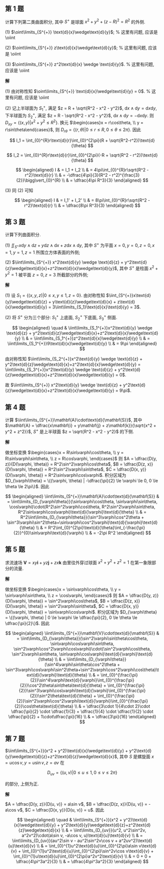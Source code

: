 ﻿
## 第 1 题

计算下列第二类曲面积分, 其中 $S^{+}$ 是球面 $x^2 + y^2 + (z-R)^2 = R^2$ 的外侧.

(1) $\oint\limits_{S^{+}} \text{d}{x}\wedge\text{d}{y}$; % 这里有问题, 应该是 \oiint

(2) $\oint\limits_{S^{+}} z\text{d}{x}\wedge\text{d}{y}$; % 这里有问题, 应该是 \oiint

(3) $\oint\limits_{S^{+}} z^2\text{d}{x} \wedge \text{d}{y}$. % 这里有问题, 应该是 \oiint

**解**

(1) 由对称性知 $\oint\limits_{S^{+}} \text{d}{x}\wedge\text{d}{y} = 0$. % 这里有问题, 应该是 \oiint

(2) 记上半球面为 $S_1^{+}$, 满足 $z = R + \sqrt{R^2 - x^2 - y^2}$, $\text{d}{x}\wedge\text{d}{y} = \text{d}{x}\text{d}{y}$, 下半球面为 $S_2^{+}$, 满足 $z = R - \sqrt{R^2 - x^2 - y^2}$, $\text{d}{x} \wedge\text{d}{y} = -\text{d}{x}\text{d}{y}$. 则 $D_{xy} = \{(x, y) | x^2 + y^2 \le R^2\}$. 换元 $\begin{cases}x = r\cos\theta, \\ y = r\sin\theta\end{cases}$, 则 $D_{r\theta} = \{(r, \theta) | 0 \le r \le R, 0 \le \theta \le 2\pi\}$. 因此

$$
I_1 = \int_{0}^{R}r\text{d}{r}\int_{0}^{2\pi}(R + \sqrt{R^2-r^2})\text{d}{\theta}
$$

$$
I_2 = \int_{0}^{R}r\text{d}{r}\int_{0}^{2\pi}(-R + \sqrt{R^2 - r^2})\text{d}{\theta}
$$

$$
\begin{aligned}
    I & = I_1 + I_2 \\
    & = 4\pi\int_{0}^{R}r\sqrt{R^2 -r^2}\text{d}{r} \\
    & = -\dfrac{4\pi}{3}(R^2 - r^2)^{\frac{3}{2}}\bigg\vert_{0}^{R} \\
    & = \dfrac{4\pi R^3}{3}
\end{aligned}
$$

(3) 同 (2) 可知

$$
\begin{aligned}
    I & = I_1' + I_2' \\
    & = 8\pi\int_{0}^{R}r\sqrt{R^2 -r^2}\text{d}{r} \\
    & = \dfrac{8\pi R^3}{3}
\end{aligned}
$$

## 第 3 题

计算下列曲面积分.

(1) $\iint_{S^{+}}x\text{d}{y}\wedge\text{d}{z} + y\text{d}{z}\wedge\text{d}{x} + z\text{d}{x}\wedge\text{d}{y}$, 其中 $S^{+}$ 为平面 $x = 0, y = 0, z = 0, x = 1, y = 1, z = 1$ 所围立方体表面的外侧;

(2) $\iint\limits_{S^{+}} x^2\text{d}{y} \wedge \text{d}{z} + y^2\text{d}{z}\wedge\text{d}{x}+z^2\text{d}{x}\wedge\text{d}{y}$, 其中 $S^{+}$ 是柱面 $x^2 + y^2 = 1$ 被平面 $z = 0, z = 3$ 所截部分的外侧;

**解**

(1) 设 $S_1 = \{(x, y, z) | 0 \le x, y \le 1, z = 0\}$. 由对称性知 $\iint_{S^{+}}x\text{d}{y}\wedge\text{d}{z} + y\text{d}{z}\wedge\text{d}{x} + z\text{d}{x}\wedge\text{d}{y} = 3\iint\limits_{S_1}\text{d}{x}\text{d}{y} = 3$.

(2) 将 $S^{+}$ 分为三个部分: $S_1^{+}$ 上底面, $S_2^{+}$ 下底面, $S_3^{+}$ 侧面.

$$
\begin{aligned}
    \quad & \iint\limits_{S_1^{+}}x^2\text{d}{y} \wedge \text{d}{z} + y^2\text{d}{z}\wedge\text{d}{x}+z^2\text{d}{x}\wedge\text{d}{y} \\
    & = \iint\limits_{S_1^{+}}z^2\text{d}{x}\wedge\text{d}{y} \\
    & = \iint\limits_{S_1^{+}}9\text{d}{x}\wedge\text{d}{y} \\
    & = 9\pi
\end{aligned}
$$

由对称性知 $\iint\limits_{S_2^{+}}x^2\text{d}{y} \wedge \text{d}{z} + y^2\text{d}{z}\wedge\text{d}{x}+z^2\text{d}{x}\wedge\text{d}{y} = \iint\limits_{S_3^{+}}x^2\text{d}{y} \wedge \text{d}{z} + y^2\text{d}{z}\wedge\text{d}{x}+z^2\text{d}{x}\wedge\text{d}{y} = 0$.

故 $\iint\limits_{S^{+}} x^2\text{d}{y} \wedge \text{d}{z} + y^2\text{d}{z}\wedge\text{d}{x}+z^2\text{d}{x}\wedge\text{d}{y} = 9\pi$.

## 第 4 题

计算 $\iint\limits_{S^{+}}\mathbf{A}\cdot\text{d}{\mathbf{S}}$, 其中 $\mathbf{A} = \dfrac{x\mathbf{i} + y\mathbf{j} + z\mathbf{k}}{\sqrt{x^2 + y^2 + z^2}}$, $S^{+}$ 是上半球面 $z = \sqrt{R^2 - x^2 - y^2}$ 的下侧.

**解**

做坐标变换 $\begin{cases}x = R\sin\varphi\cos\theta, \\ y = R\sin\varphi\sin\theta, \\ z = R\cos\varphi, \end{cases}$ 则 $A = \dfrac{D(y, z)}{D(\varphi, \theta)} = R^2\sin^2\varphi\cos\theta$, $B = \dfrac{D(z, x)}{D(\varphi, \theta)} = R^2\sin^2\varphi\sin\theta$, $C = \dfrac{D(x, y)}{D(\varphi, \theta)} = R^2\sin\varphi\cos\varphi$. 积分区域为 $D_{\varphi\theta} = \{(\varphi, \theta) | -\dfrac{\pi}{2} \le \varphi \le 0, 0 \le \theta \le 2\pi\}$. 因此

$$
\begin{aligned}
    \iint\limits_{S^{+}}\mathbf{A}\cdot\text{d}{\mathbf{S}} & = \iint\limits_{D_{\varphi\theta}}(\sin\varphi\cos\theta, \sin\varphi\sin\theta, \cos\varphi)\cdot(R^2\sin^2\varphi\cos\theta, R^2\sin^2\varphi\sin\theta, R^2\sin\varphi\cos\varphi)\text{d}{\varphi}\text{d}{\theta} \\
    & = R^2\iint\limits_{D_{\varphi\theta}}(\sin^3\varphi\cos^2\theta + \sin^3\varphi\sin^2\theta+\sin\varphi\cos^2\varphi)\text{d}{\varphi}\text{d}{\theta} \\
    & = R^2\int_{0}^{2\pi}\text{d}{\theta}\int_{-\frac{\pi}{2}}^{0}\sin\varphi\text{d}{\varphi} \\
    & = -2\pi R^2
\end{aligned}
$$

## 第 5 题

求流速场 $\mathbf{V} = xy\mathbf{i} + yz\mathbf{j} + zx\mathbf{k}$ 由里往外穿过球面 $x^2 + y^2 + z^2 = 1$ 在第一象限部分的流量.

**解**

做坐标变换 $\begin{cases}x = \sin\varphi\cos\theta, \\ y = \sin\varphi\sin\theta, \\ z = \cos\varphi, \end{cases}$ 则 $A = \dfrac{D(y, z)}{D(\varphi, \theta)} = \sin^2\varphi\cos\theta$, $B = \dfrac{D(z, x)}{D(\varphi, \theta)} = \sin^2\varphi\sin\theta$, $C = \dfrac{D(x, y)}{D(\varphi, \theta)} = \sin\varphi\cos\varphi$. 积分区域为 $D_{\varphi\theta} = \{(\varphi, \theta) | 0 \le \varphi \le \dfrac{\pi}{2}, 0 \le \theta \le \dfrac{\pi}{2}\}$. 因此

$$
\begin{aligned}
    \iint\limits_{S^{+}}\mathbf{V}\cdot\text{d}{\mathbf{S}} & = \iint\limits_{D_{\varphi\theta}}(\sin^2\varphi\sin\theta\cos\theta, \sin\varphi\cos\varphi\sin\theta, \sin^2\varphi\cos^2\varphi\cos\varphi)\cdot(\sin^2\varphi\cos\theta, \sin^2\varphi\sin\theta, \sin\varphi\cos\varphi)\text{d}{\varphi}\text{d}{\theta} \\
    & = \iint\limits_{D_{\varphi\theta}}(\sin^4\varphi\sin\theta\cos^2\theta + \sin^3\varphi\cos\varphi\sin^2\theta+\sin^2\varphi\cos^2\varphi\cos\theta)\text{d}{\varphi}\text{d}{\theta} \\
    & = \int_{0}^{\frac{\pi}{2}}\sin^4\varphi\text{d}{\varphi}\int_{0}^{\frac{\pi}{2}}\cos^2\theta\sin\theta\text{d}{\theta} + \int_{0}^{\frac{\pi}{2}}\sin^3\varphi\cos\varphi\text{d}{\varphi}\int_{0}^{\frac{\pi}{2}}\sin^2\theta\text{d}{\theta} + \int_{0}^{\frac{\pi}{2}}\sin^2\varphi\cos^2\varphi\text{d}{\varphi}\int_{0}^{\frac{\pi}{2}}\cos\theta\text{d}{\theta} \\
    & = \dfrac{3\cdot 1}{4\cdot 2}\cdot \dfrac{\pi}{2} \cdot \dfrac{1}{3} + \dfrac{1}{4} \cdot \dfrac{1}{2} \cdot \dfrac{\pi}{2} + 1\cdot\dfrac{\pi}{16} \\
    & = \dfrac{3\pi}{16}
\end{aligned}
$$

## 第 7 题

$\iint\limits_{S^{+}}(x^2 + y^2)\text{d}{x}\wedge\text{d}{y} + y^2\text{d}{y}\wedge\text{d}{z}+z^2\text{d}{z}\wedge\text{d}{x}$, 其中 $S$ 是螺旋面 $x = u\cos v, y = u\sin v, z = av$ 在

$$
D_{uv} = \{(u, v) | 0 \le u \le 1, 0 \le v \le 2\pi\}
$$

的部分, 上侧为正.

**解**

$A = \dfrac{D(y, z)}{D(u, v)} = a\sin v$, $B = \dfrac{D(z, x)}{D(u, v)} = -a\cos v$, $C = \dfrac{D(x, y)}{D(u, v)} = u$. 因此

$$
\begin{aligned}
    \quad & \iint\limits_{S^{+}}(x^2 + y^2)\text{d}{x}\wedge\text{d}{y} + y^2\text{d}{y}\wedge\text{d}{z}+z^2\text{d}{z}\wedge\text{d}{x} \\
    & = \iint\limits_{D_{uv}}(u^2, u^2\sin^2v, a^2v^2)\cdot(a\sin v, -a\cos v, u)\text{d}{u}\text{d}{v} \\
    & = \iint\limits_{D_{uv}}(au^2\sin v - au^2\sin^2v\cos v + a^2uv^2)\text{d}{u}\text{d}{v} \\
    & = \int_{0}^{1}u^2\text{d}{u}\int_{0}^{2\pi}a\sin v\text{d}{v} + \int_{0}^{1}u^2\text{d}{u}\int_{0}^{2\pi}\sin^2v\cos v\text{d}{v} + \int_{0}^{1}u\text{d}{u}\int_{0}^{2\pi}a^2v^2\text{d}{v} \\
    & = 0 + 0 + \dfrac{4\pi^3a^2}{3} \\
    & = \dfrac{4\pi^3a^2}{3}
\end{aligned}
$$
